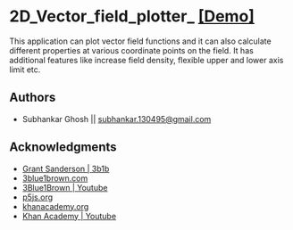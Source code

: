 # 2D_Vector_field_plotter_ [[Demo]](https://vector-field-plotter-e6668.web.app/)

This application can plot vector field functions and it can also calculate different properties at various coordinate points on the field. It has additional features like increase field density, flexible upper and lower axis limit etc.  

## Authors

* Subhankar Ghosh || subhankar.130495@gmail.com

## Acknowledgments

* [Grant Sanderson | 3b1b](https://github.com/3b1b)
* [3blue1brown.com](https://www.3blue1brown.com/)
* [3Blue1Brown | Youtube](https://www.youtube.com/c/3blue1brown)
* [p5js.org](https://p5js.org/)
* [khanacademy.org](https://www.khanacademy.org/)
* [Khan Academy | Youtube](https://www.youtube.com/c/khanacademy)
